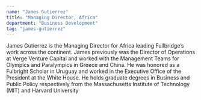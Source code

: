 ```yaml
---
name: "James Gutierrez"
title: "Managing Director, Africa"
department: "Business Development"
tag: "james-gutierrez"
---
```

<p>
  James Gutierrez is the Managing Director for Africa leading Fullbridge&rsquo;s work across the continent. James previously was the Director of Operations at Verge Venture Capital and worked with the Management Teams for Olympics and Paralympics in Greece and China. He was honored as a Fulbright Scholar in Uruguay and worked in the Executive Office of the President at the White House. He holds graduate degrees in Business and Public Policy respectively from the Massachusetts Institute of Technology (MIT) and Harvard University
</p>
